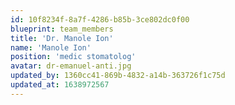 ```yaml
---
id: 10f8234f-8a7f-4286-b85b-3ce802dc0f00
blueprint: team_members
title: 'Dr. Manole Ion'
name: 'Manole Ion'
position: 'medic stomatolog'
avatar: dr-emanuel-anti.jpg
updated_by: 1360cc41-869b-4832-a14b-363726f1c75d
updated_at: 1638972567
---
```

